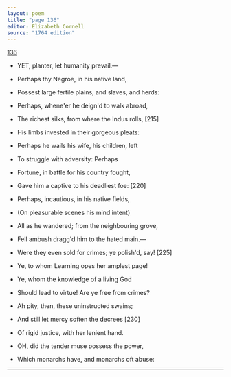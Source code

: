 ```yaml
---
layout: poem
title: "page 136"
editor: Elizabeth Cornell
source: "1764 edition"
---
```



[136]()

- YET, planter, let humanity prevail.—
- Perhaps thy Negroe, in his native land,
- Possest large fertile plains, and slaves, and herds: <!--[Possest is in the original, as opposed to Possessed]-->
- Perhaps, whene'er he deign'd to walk abroad,
- The richest silks, from where the Indus rolls, [215]
- His limbs invested in their gorgeous pleats:
- Perhaps he wails his wife, his children, left
- To struggle with adversity: Perhaps
- Fortune, in battle for his country fought,
- Gave him a captive to his deadliest foe: [220]
- Perhaps, incautious, in his native fields,
- (On pleasurable scenes his mind intent)
- All as he wandered; from the neighbouring grove,
- Fell ambush dragg'd him to the hated main.—
- Were they even sold for crimes; ye polish'd, say! [225]
- Ye, to whom Learning opes her amplest page!
- Ye, whom the knowledge of a living God
- Should lead to virtue! Are ye free from crimes?
- Ah pity, then, these uninstructed swains;
- And still let mercy soften the decrees [230]
- Of rigid justice, with her lenient hand.

- OH, did the tender muse possess the power,
- Which monarchs have, and monarchs oft abuse:

---
